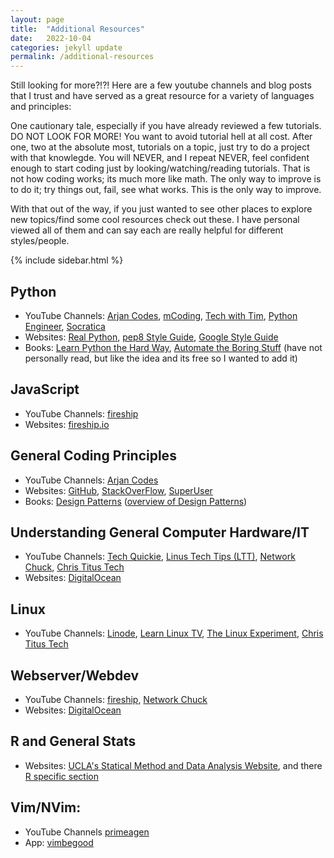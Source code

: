 ```yaml
---
layout: page
title:  "Additional Resources"
date:   2022-10-04
categories: jekyll update
permalink: /additional-resources
---
```


Still looking for more?!?! Here are a few youtube channels and blog posts that I trust and have served as a great resource for a variety of languages and principles:

One cautionary tale, especially if you have already reviewed a few tutorials.
DO NOT LOOK FOR MORE!
You want to avoid tutorial hell at all cost.
After one, two at the absolute most, tutorials on a topic, just try to do a project with that knowlegde.
You will NEVER, and I repeat NEVER, feel confident enough to start coding just by looking/watching/reading tutorials.
That is not how coding works; its much more like math.
The only way to improve is to do it; try things out, fail, see what works.
This is the only way to improve.

With that out of the way, if you just wanted to see other places to explore new topics/find some cool resources check out these.
I have personal viewed all of them and can say each are really helpful for different styles/people.


{% include sidebar.html %}

## Python
- YouTube Channels: [Arjan Codes][arjan], [mCoding][], [Tech with Tim][twt], [Python Engineer][pyengin], [Socratica][]
- Websites: [Real Python][realpy], [pep8 Style Guide][pep8], [Google Style Guide][gstyle]
- Books: [Learn Python the Hard Way][lpthaw], [Automate the Boring Stuff][automate] (have not personally read, but like the idea and its free so I wanted to add it)

## JavaScript
- YouTube Channels: [fireship][fireyt]
- Websites: [fireship.io][fireblog]

## General Coding Principles
- YouTube Channels: [Arjan Codes][arjan]
- Websites: [GitHub][gh-pages], [StackOverFlow][], [SuperUser][]
- Books: [Design Patterns][dp] ([overview of Design Patterns][dpoverview])

## Understanding General Computer Hardware/IT
- YouTube Channels: [Tech Quickie][techq], [Linus Tech Tips (LTT)][LTT], [Network Chuck][], [Chris Titus Tech][CTT]
- Websites: [DigitalOcean][]

## Linux
- YouTube Channels: [Linode][], [Learn Linux TV][linuxtv], [The Linux Experiment][linuxexperiment], [Chris Titus Tech][CTT]

## Webserver/Webdev
- YouTube Channels: [fireship][fireyt], [Network Chuck][]
- Websites: [DigitalOcean][]

## R and General Stats
- Websites: [UCLA's Statical Method and Data Analysis Website][SMDA], and there [R specific section][uclaR]

## Vim/NVim:
- YouTube Channels [primeagen][primeagenyt]
- App: [vimbegood][]


[arjan]: https://www.youtube.com/c/arjancodes "YT: Arjan Codes"
[mCoding]: https://www.youtube.com/c/mCodingWithJamesMurphy "YT: mCoding with James Murphy"
[twt]: https://www.youtube.com/c/TechWithTim "YT: Tech with Tim"
[pyengin]: https://www.youtube.com/c/PythonEngineer  "YT: Python Engineer"
[soractica]: https://www.youtube.com/c/Socratica "YT: Socratic"
[realpy]: https://realpython.com/ "Blog: Real Python"
[gstyle]: https://google.github.io/styleguide/pyguide.html "Google Style Guide"
[pep8]: https://towardsdatascience.com/an-overview-of-the-pep-8-style-guide-5672459c7682 "Pep8 style overview"


[fireyt]: https://www.youtube.com/c/fireship "YT: Fireship"
[fireblog]: https://fireship.io/ "Fireship Website"


[StackOverFlow]: https://stackoverflow.com/ "Blog: StackOverFlow"
[SuperUser]: https://superuser.com/ "Blog: SuperUser"
[dp]: https://www.amazon.com/Design-Patterns-Elements-Reusable-Object-Oriented/dp/0201633612 "Design Patterns"
[dpoverview]: https://refactoring.guru/design-patterns/ "Design Patterns Overview"


[techq]: https://www.youtube.com/c/techquickie "YT: Tech Quickie"
[LTT]: https://www.youtube.com/c/LinusTechTips "YT: Linus Tech Tips"
[Network Chuck]: https://www.youtube.com/c/networkchuck "YT: Network Chuck"
[DigitalOcean]: https://www.digitalocean.com/ "Blog: Digital Ocean"


[Linode]: https://www.youtube.com/c/linode "YT: Linode"
[linuxtv]: https://www.youtube.com/c/learnlinuxtv "YT: Learn Linux TV"
[linuxexperiment]: https://www.youtube.com/c/thelinuxexperiment "YT: The Linux Experiment"
[CTT]: https://www.youtube.com/c/christitustech "YT: Chris Titus Tech"

[primeagenyt]: https://www.youtube.com/c/ThePrimeagen "YT: The Primeagen; Blazingly Fast"
[vimbegood]: https://github.com/ThePrimeagen/vim-be-good "Nvim plugin: vimbegood"
[Socratica]: https://www.youtube.com/c/Socratica "YT: Socratica Python Coding"
[gh-pages]: https://pages.github.com/ "GitHub Pages for Free Webhosting for Static Sites"

[SMDA]: https://stats.oarc.ucla.edu/other/dae/ "UCLA Statical Methods and Data Analytics Examples"
[uclaR]: https://stats.oarc.ucla.edu/R/ "UCLA SMDA: R Specific Section"

[lpthaw]: https://www.amazon.com/Learn-Python-Hard-Way-Introduction/dp/0321884914 "Learn Python the Hard Way"
[automate]: https://automatetheboringstuff.com/ "Automate the Boring Stuff"

